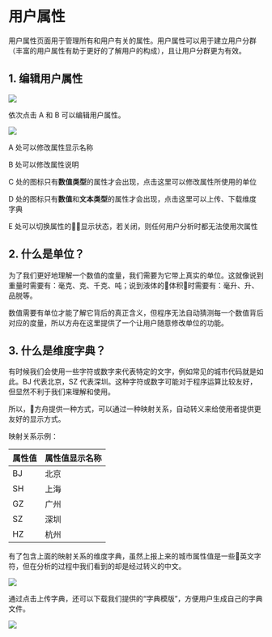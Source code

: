 # 用户属性

用户属性页面用于管理所有和用户有关的属性。用户属性可以用于建立用户分群（丰富的用户属性有助于更好的了解用户的构成），且让用户分群更为有效。

## 1. 编辑用户属性

![ ](https://imguserradar.analysys.cn/fangzhou/img/2018/08/201808122026519884.jpg)

依次点击 A 和 B 可以编辑用户属性。

![ ](https://imguserradar.analysys.cn/fangzhou/img/2018/08/201808122028424148.jpg)

A 处可以修改属性显示名称

B 处可以修改属性说明

C 处的图标只有**数值类型**的属性才会出现，点击这里可以修改属性所使用的单位

D 处的图标只有**数值**和**文本类型**的属性才会出现，点击这里可以上传、下载维度字典

E 处可以切换属性的显示状态，若关闭，则任何用户分析时都无法使用次属性

## 2. 什么是单位？

为了我们更好地理解一个数值的度量，我们需要为它带上真实的单位。这就像说到重量时需要有：毫克、克、千克、吨；说到液体的体积时需要有：毫升、升、品脱等。

数值需要有单位才能了解它背后的真正含义，但程序无法自动猜测每一个数值背后对应的度量，所以方舟在这里提供了一个让用户随意修改单位的功能。

## 3. 什么是维度字典？

有时候我们会使用一些字符或数字来代表特定的文字，例如常见的城市代码就是如此。BJ 代表北京，SZ 代表深圳。这种字符或数字可能对于程序运算比较友好，但显然不利于我们来理解和使用。

所以，方舟提供一种方式，可以通过一种映射关系，自动转义来给使用者提供更友好的显示方式。

映射关系示例：

| 属性值 | 属性值显示名称 |
| :--- | :--- |
| BJ | 北京 |
| SH | 上海 |
| GZ | 广州 |
| SZ | 深圳 |
| HZ | 杭州 |

有了包含上面的映射关系的维度字典，虽然上报上来的城市属性值是一些英文字符，但在分析的过程中我们看到的却是经过转义的中文。

![ ](https://imguserradar.analysys.cn/fangzhou/img/2018/08/201808121954430049.png)

通过点击上传字典，还可以下载我们提供的“字典模版”，方便用户生成自己的字典文件。

[![ ](https://imguserradar.analysys.cn/fangzhou/img/2019/01/201901151711159657.jpeg)](https://ark.analysys.cn/view/sign/signup.html?campaign_id=2111486795&utm_campaign=文档注册&utm_medium=自媒体&utm_source=文档&utm_content=&utm_term=)

